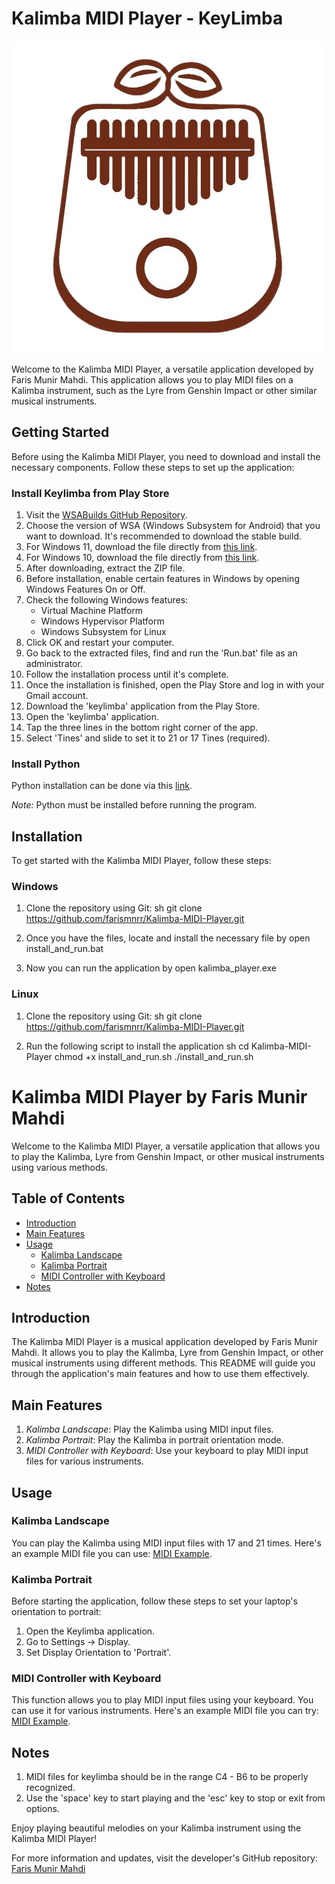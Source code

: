 # Kalimba MIDI Player - KeyLimba

![Kalimba Image](kalimba_image.png)

Welcome to the Kalimba MIDI Player, a versatile application developed by Faris Munir Mahdi. This application allows you to play MIDI files on a Kalimba instrument, such as the Lyre from Genshin Impact or other similar musical instruments.

## Getting Started

Before using the Kalimba MIDI Player, you need to download and install the necessary components. Follow these steps to set up the application:

### Install Keylimba from Play Store
1. Visit the [WSABuilds GitHub Repository](https://github.com/MustardChef/WSABuilds).
2. Choose the version of WSA (Windows Subsystem for Android) that you want to download. It's recommended to download the stable build.
3. For Windows 11, download the file directly from [this link](https://github.com/MustardChef/WSABuilds/releases/download/Windows_11_2306.40000.4.0/WSA_2306.40000.4.0_x64_Release-Nightly-MindTheGapps-13.0-RemovedAmazon.zip).
4. For Windows 10, download the file directly from [this link](https://github.com/MustardChef/WSABuilds/releases/download/Windows_10_2306.40000.4.0/WSA_2306.40000.4.0_x64_Release-Nightly-MindTheGapps-13.0-RemovedAmazon_Windows_10.zip).
5. After downloading, extract the ZIP file.
6. Before installation, enable certain features in Windows by opening Windows Features On or Off.
7. Check the following Windows features:
   - Virtual Machine Platform
   - Windows Hypervisor Platform
   - Windows Subsystem for Linux
8. Click OK and restart your computer.
9. Go back to the extracted files, find and run the 'Run.bat' file as an administrator.
10. Follow the installation process until it's complete.
11. Once the installation is finished, open the Play Store and log in with your Gmail account.
12. Download the 'keylimba' application from the Play Store.
13. Open the 'keylimba' application.
14. Tap the three lines in the bottom right corner of the app.
15. Select 'Tines' and slide to set it to 21 or 17 Tines (required).

### Install Python
Python installation can be done via this [link](https://kinsta.com/knowledgebase/install-python/#windows).

*Note:* Python must be installed before running the program.

## Installation

To get started with the Kalimba MIDI Player, follow these steps:

### Windows
1. Clone the repository using Git:
   sh
   git clone https://github.com/farismnrr/Kalimba-MIDI-Player.git
   
2. Once you have the files, locate and install the necessary file by open install_and_run.bat
3. Now you can run the application by open kalimba_player.exe

### Linux
1. Clone the repository using Git:
   sh
   git clone https://github.com/farismnrr/Kalimba-MIDI-Player.git
   
2. Run the following script to install the application
   sh
   cd Kalimba-MIDI-Player
   chmod +x install_and_run.sh
   ./install_and_run.sh
   

# Kalimba MIDI Player by Faris Munir Mahdi

Welcome to the Kalimba MIDI Player, a versatile application that allows you to play the Kalimba, Lyre from Genshin Impact, or other musical instruments using various methods.

## Table of Contents

- [Introduction](#introduction)
- [Main Features](#main-features)
- [Usage](#usage)
  - [Kalimba Landscape](#kalimba-landscape)
  - [Kalimba Portrait](#kalimba-portrait)
  - [MIDI Controller with Keyboard](#midi-controller-with-keyboard)
- [Notes](#notes)

## Introduction

The Kalimba MIDI Player is a musical application developed by Faris Munir Mahdi. It allows you to play the Kalimba, Lyre from Genshin Impact, or other musical instruments using different methods. This README will guide you through the application's main features and how to use them effectively.

## Main Features

1. *Kalimba Landscape*: Play the Kalimba using MIDI input files.
2. *Kalimba Portrait*: Play the Kalimba in portrait orientation mode.
3. *MIDI Controller with Keyboard*: Use your keyboard to play MIDI input files for various instruments.

## Usage

### Kalimba Landscape

You can play the Kalimba using MIDI input files with 17 and 21 times. Here's an example MIDI file you can use: [MIDI Example](https://drive.google.com/file/d/1ytVOfY-tBrAPgKaFesL9inaYkO9iOObq/view?usp=drive_link).

### Kalimba Portrait

Before starting the application, follow these steps to set your laptop's orientation to portrait:

1. Open the Keylimba application.
2. Go to Settings -> Display.
3. Set Display Orientation to 'Portrait'.

### MIDI Controller with Keyboard

This function allows you to play MIDI input files using your keyboard. You can use it for various instruments. Here's an example MIDI file you can try: [MIDI Example](https://drive.google.com/file/d/1plo_niuNKCy9cLTCQoRrzFVk03L1yq8X/view?usp=sharing).

## Notes

1. MIDI files for keylimba should be in the range C4 - B6 to be properly recognized.
2. Use the 'space' key to start playing and the 'esc' key to stop or exit from options.

Enjoy playing beautiful melodies on your Kalimba instrument using the Kalimba MIDI Player!

For more information and updates, visit the developer's GitHub repository: [Faris Munir Mahdi](https://github.com/farismnrr)
